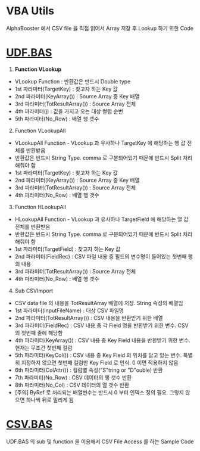 # VBA Utils

AlphaBooster 에서 CSV file 을 직접 읽어서 Array 저장 후 Lookup 하기 위한 Code


# [UDF.BAS](https://github.com/MillimanKorea/VBAUtils/blob/master/UDF.bas)

1. **Function VLookup**
 + VLookup Function : 반환값은 반드시 Double type
 + 1st 파라미터(TargetKey) : 찾고자 하는 Key 값
 + 2nd 파라미터(KeyArray()) : Source Array 중 Key 배열
 + 3rd 파라미터(TotResultArray()) : Source Array 전체
 + 4th 파라미터(j) : 값을 가지고 오는 대상 컬럼 순번
 + 5th 파라미터(No_Row) : 배열 행 갯수

2. Function VLookupAll
 + VLookupAll Function - VLookup 과 유사하나 TargetKey 에 해당하는 행 값 전체를 반환받음
 + 반환값은 반드시 String Type. comma 로 구분되어있기 때문에 반드시 Split 처리해줘야 함
 + 1st 파라미터(TargetKey) : 찾고자 하는 Key 값
 + 2nd 파라미터(KeyArray()) : Source Array 중 Key 배열
 + 3rd 파라미터(TotResultArray()) : Source Array 전체
 + 4th 파라미터(No_Row) : 배열 행 갯수

3. Function HLookupAll
 + HLookupAll Function - VLookup 과 유사하나 TargetField 에 해당하는 열 값 전체를 반환받음
 + 반환값은 반드시 String Type. comma 로 구분되어있기 때문에 반드시 Split 처리해줘야 함
 + 1st 파라미터(TargetField) : 찾고자 하는 Key 값
 + 2nd 파라미터(FieldRec) : CSV 파일 내용 중 필드의 변수명이 들어있는 첫번째 행의 내용
 + 3rd 파라미터(TotResultArray()) : Source Array 전체
 + 4th 파라미터(No_Row) : 배열 행 갯수

4. Sub CSVImport
 + CSV data file 의 내용을 TotResultArray 배열에 저장. String 속성의 배열임
 + 1st 파라미터(InputFileName) : 대상 CSV 파일명
 + 2nd 파라미터(TotResultArray()) : CSV 내용을 반환받기 위한 배열
 + 3rd 파라미터(FieldRec) : CSV 내용 중 각 Field 명을 반환받기 위한 변수. CSV 의 첫번째 줄에 해당함
 + 4th 파라미터(KeyArray()) : CSV 내용 중 Key Field 내용을 반환받기 위한 변수. 현재는 무조건 첫번째 컬럼
 + 5th 파라미터(KeyCol()) : CSV 내용 중 Key Field 의 위치를 담고 있는 변수. 특별히 지정하지 않으면 첫번째 컬럼만 Key Field 로 인식. 0 이면 적용하지 않음
 + 6th 파라미터(ColAttr()) : 컬럼별 속성("S"tring or "D"ouble) 반환
 + 7th 파라미터(No_Row) : CSV 데이터의 행 갯수 반환
 + 8th 파라미터(No_Col) : CSV 데이터의 열 갯수 반환
 + [주의] ByRef 로 처리되는 배열변수는 반드시 0 부터 인덱스 정의 필요. 그렇지 않으면 하나씩 뒤로 밀리게 됨


# [CSV.BAS](https://github.com/MillimanKorea/VBAUtils/blob/master/CSV.bas)
UDF.BAS 의 sub 및 function 을 이용해서 CSV File Access 를 하는 Sample Code
